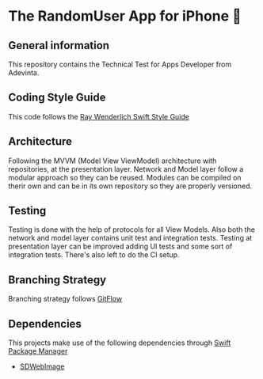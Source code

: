 # The RandomUser App for iPhone  


## General information
This repository contains the Technical Test for Apps Developer from Adevinta.


## Coding Style Guide

This code follows the [Ray Wenderlich Swift Style Guide](https://github.com/raywenderlich/swift-style-guide)


## Architecture

Following the MVVM (Model View ViewModel) architecture with repositories, at the presentation layer. Network and Model layer follow a modular approach so they can be reused. Modules can be compiled on therir own and can be in its own repository so they are properly versioned.


## Testing

Testing is done with the help of protocols for all View Models. Also both the network and model layer contains unit test and integration tests. Testing at presentation layer can be improved adding UI tests and some sort of integration tests. There's also left to do the CI setup.


## Branching Strategy

Branching strategy follows [GitFlow](https://datasift.github.io/gitflow/IntroducingGitFlow.html)


## Dependencies

This projects make use of the following dependencies through [Swift Package Manager](https://github.com/apple/swift-package-manager/tree/master/Documentation)

* [SDWebImage](https://github.com/SDWebImage/SDWebImage)

